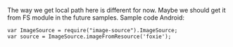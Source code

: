﻿The way we get local path here is different for now. Maybe we should get it from FS module in the future samples. Sample code Android:

```
var ImageSource = require("image-source").ImageSource;
var source = ImageSource.imageFromResource('foxie');
```
